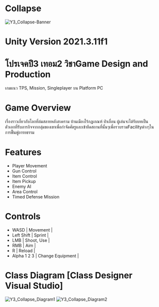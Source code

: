 # Collapse
![Y3_Collapse-Banner](https://user-images.githubusercontent.com/48912221/221401008-a66e47fd-dc45-442d-a7a3-445631c3f829.png)
# Unity Version 2021.3.11f1
# โปรเจคปี3 เทอม2 วิชาGame Design and Production
เกมแนว TPS, Mission, Singleplayer บน Platform PC
# Game Overview
เรื่องราวเกี่ยวกับโลกที่ล่มสลายหลังสงคราม บ้านเมืองไร้กฎเกณฑ์ ป่าเถื่อน ผู้เล่นจะได้รับบทเป็นตัวเอกที่รับภารกิจจากกลุ่มของเขาเพื่อกำจัดศัตรูและเข้ายึดสถานที่นั้นๆเพื่อรวบรวมFacilityต่างๆในการฟื้นฟูอารยธรรม
# Features
- Player Movement
- Gun Control
- Item Control
- Item Pickup
- Enemy AI
- Area Control
- Timed Defense Mission
# Controls
- WASD | Movement |
- Left Shift | Sprint |
- LMB | Shoot, Use |
- RMB | Aim |
- R | Reload |
- Alpha 1 2 3 | Change Equipment |
# Class Diagram [Class Designer Visual Studio]
![Y3_Collapse_Diagram1](https://user-images.githubusercontent.com/48912221/221401236-ae6d7349-d83b-411e-a2e6-b339eb73395f.png)
![Y3_Collapse_Diagram2](https://user-images.githubusercontent.com/48912221/221401237-ca84b1d1-140e-4054-b057-1159035f0f0a.png)
